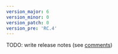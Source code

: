 ```yaml
---
version_major: 6
version_minor: 0
version_patch: 0
version_pre: 'RC.4'
---
```


TODO: write release notes (see [comments](https://github.com/leihs/leihs/pull/962))
